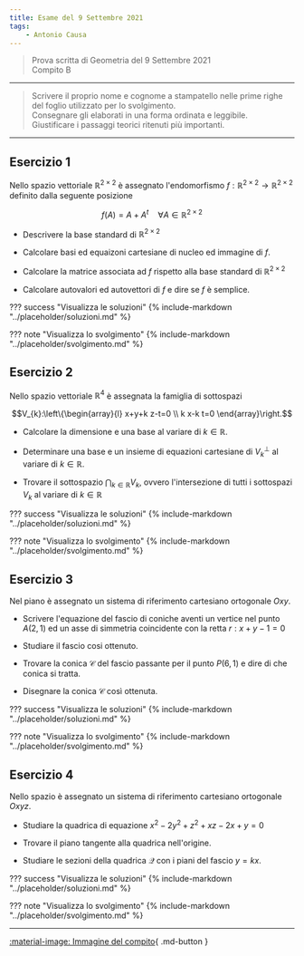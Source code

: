 ```yaml
---
title: Esame del 9 Settembre 2021
tags:
    - Antonio Causa
---
```


> Prova scritta di Geometria del 9 Settembre 2021<br> Compito B

---

>Scrivere il proprio nome e cognome a stampatello nelle prime righe del foglio utilizzato per lo svolgimento.<br> Consegnare gli elaborati in una forma ordinata e leggibile.<br> Giustificare i passaggi teorici ritenuti più importanti.

---


## Esercizio 1

Nello spazio vettoriale $\mathbb{R}^{2 \times 2}$ è assegnato
l'endomorfismo
$f: \mathbb{R}^{2 \times 2} \longrightarrow \mathbb{R}^{2 \times 2}$
definito dalla seguente posizione

$$f(A)=A+A^{t} \quad \forall A \in \mathbb{R}^{2 \times 2}$$

-   Descrivere la base standard di $\mathbb{R}^{2 \times 2}$

-   Calcolare basi ed equaizoni cartesiane di nucleo ed immagine di $f$.

-   Calcolare la matrice associata ad $f$ rispetto alla base standard di
    $\mathbb{R}^{2 \times 2}$

-   Calcolare autovalori ed autovettori di $f$ e dire se $f$ è semplice.

??? success "Visualizza le soluzioni"
    {% include-markdown "../placeholder/soluzioni.md" %}

??? note "Visualizza lo svolgimento"
    {% include-markdown "../placeholder/svolgimento.md" %}
    
## Esercizio 2

Nello spazio vettoriale $\mathbb{R}^{4}$ è assegnata la famiglia di
sottospazi

$$V_{k}:\left\{\begin{array}{l}
x+y+k z-t=0 \\
k x-k t=0
\end{array}\right.$$

-   Calcolare la dimensione e una base al variare di $k \in \mathbb{R}$.

-   Determinare una base e un insieme di equazioni cartesiane di
    $V_{k}^{\perp}$ al variare di $k \in \mathbb{R}$.

-   Trovare il sottospazio $\bigcap_{k \in \mathbb{R}} V_{k}$, ovvero
    l'intersezione di tutti i sottospazi $V_{k}$ al variare di
    $k \in \mathbb{R}$

??? success "Visualizza le soluzioni"
    {% include-markdown "../placeholder/soluzioni.md" %}

??? note "Visualizza lo svolgimento"
    {% include-markdown "../placeholder/svolgimento.md" %}
    
## Esercizio 3

Nel piano è assegnato un sistema di riferimento cartesiano ortogonale
$O x y$.

-   Scrivere l'equazione del fascio di coniche aventi un vertice nel
    punto $A(2,1)$ ed un asse di simmetria coincidente con la retta
    $r: x+y-1=0$

-   Studiare il fascio cosi ottenuto.

-   Trovare la conica $\mathcal{C}$ del fascio passante per il punto
    $P(6,1)$ e dire di che conica si tratta.

-   Disegnare la conica $\mathcal{C}$ così ottenuta.


??? success "Visualizza le soluzioni"
    {% include-markdown "../placeholder/soluzioni.md" %}

??? note "Visualizza lo svolgimento"
    {% include-markdown "../placeholder/svolgimento.md" %}
    
## Esercizio 4
Nello spazio è assegnato un sistema di riferimento cartesiano ortogonale
$O x y z$.

-   Studiare la quadrica di equazione $x^{2}-2 y^{2}+z^{2}+x z-2 x+y=0$

-   Trovare il piano tangente alla quadrica nell'origine.

-   Studiare le sezioni della quadrica $\mathcal{Q}$ con i piani del
    fascio $y=k x$.

??? success "Visualizza le soluzioni"
    {% include-markdown "../placeholder/soluzioni.md" %}

??? note "Visualizza lo svolgimento"
    {% include-markdown "../placeholder/svolgimento.md" %}
    
---

[:material-image: Immagine del compito](images/2021-09-09.jpg){ .md-button }